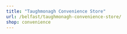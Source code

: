 ```yaml
---
title: "Taughmonagh Convenience Store"
url: /belfast/taughmonagh-convenience-store/
shop: convenience
---
```

